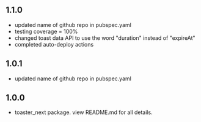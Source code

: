 ## 1.1.0

* updated name of github repo in pubspec.yaml
* testing coverage = 100%
* changed toast data API to use the word "duration" instead of "expireAt"
* completed auto-deploy actions

## 1.0.1

* updated name of github repo in pubspec.yaml

## 1.0.0

* toaster_next package. view README.md for all details.
